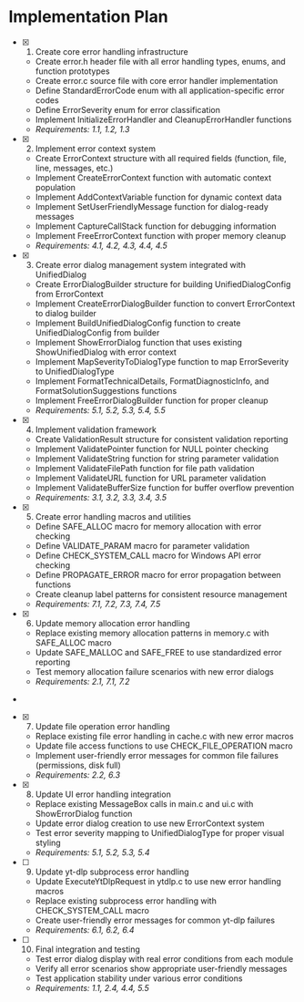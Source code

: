 # Implementation Plan

- [x] 1. Create core error handling infrastructure
  - Create error.h header file with all error handling types, enums, and function prototypes
  - Create error.c source file with core error handler implementation
  - Define StandardErrorCode enum with all application-specific error codes
  - Define ErrorSeverity enum for error classification
  - Implement InitializeErrorHandler and CleanupErrorHandler functions
  - _Requirements: 1.1, 1.2, 1.3_

- [x] 2. Implement error context system
  - Create ErrorContext structure with all required fields (function, file, line, messages, etc.)
  - Implement CreateErrorContext function with automatic context population
  - Implement AddContextVariable function for dynamic context data
  - Implement SetUserFriendlyMessage function for dialog-ready messages
  - Implement CaptureCallStack function for debugging information
  - Implement FreeErrorContext function with proper memory cleanup
  - _Requirements: 4.1, 4.2, 4.3, 4.4, 4.5_

- [x] 3. Create error dialog management system integrated with UnifiedDialog
  - Create ErrorDialogBuilder structure for building UnifiedDialogConfig from ErrorContext
  - Implement CreateErrorDialogBuilder function to convert ErrorContext to dialog builder
  - Implement BuildUnifiedDialogConfig function to create UnifiedDialogConfig from builder
  - Implement ShowErrorDialog function that uses existing ShowUnifiedDialog with error context
  - Implement MapSeverityToDialogType function to map ErrorSeverity to UnifiedDialogType
  - Implement FormatTechnicalDetails, FormatDiagnosticInfo, and FormatSolutionSuggestions functions
  - Implement FreeErrorDialogBuilder function for proper cleanup
  - _Requirements: 5.1, 5.2, 5.3, 5.4, 5.5_

- [x] 4. Implement validation framework
  - Create ValidationResult structure for consistent validation reporting
  - Implement ValidatePointer function for NULL pointer checking
  - Implement ValidateString function for string parameter validation
  - Implement ValidateFilePath function for file path validation
  - Implement ValidateURL function for URL parameter validation
  - Implement ValidateBufferSize function for buffer overflow prevention
  - _Requirements: 3.1, 3.2, 3.3, 3.4, 3.5_

- [x] 5. Create error handling macros and utilities
  - Define SAFE_ALLOC macro for memory allocation with error checking
  - Define VALIDATE_PARAM macro for parameter validation
  - Define CHECK_SYSTEM_CALL macro for Windows API error checking
  - Define PROPAGATE_ERROR macro for error propagation between functions
  - Create cleanup label patterns for consistent resource management
  - _Requirements: 7.1, 7.2, 7.3, 7.4, 7.5_

- [x] 6. Update memory allocation error handling

  - Replace existing memory allocation patterns in memory.c with SAFE_ALLOC macro
  - Update SAFE_MALLOC and SAFE_FREE to use standardized error reporting
  - Test memory allocation failure scenarios with new error dialogs
  - _Requirements: 2.1, 7.1, 7.2_
-

- [x] 7. Update file operation error handling  

  - Replace existing file error handling in cache.c with new error macros
  - Update file access functions to use CHECK_FILE_OPERATION macro
  - Implement user-friendly error messages for common file failures (permissions, disk full)
  - _Requirements: 2.2, 6.3_

- [x] 8. Update UI error handling integration


  - Replace existing MessageBox calls in main.c and ui.c with ShowErrorDialog function
  - Update error dialog creation to use new ErrorContext system
  - Test error severity mapping to UnifiedDialogType for proper visual styling
  - _Requirements: 5.1, 5.2, 5.3, 5.4_

- [ ] 9. Update yt-dlp subprocess error handling



  - Update ExecuteYtDlpRequest in ytdlp.c to use new error handling macros
  - Replace existing subprocess error handling with CHECK_SYSTEM_CALL macro
  - Create user-friendly error messages for common yt-dlp failures
  - _Requirements: 6.1, 6.2, 6.4_

- [ ] 10. Final integration and testing
  - Test error dialog display with real error conditions from each module
  - Verify all error scenarios show appropriate user-friendly messages
  - Test application stability under various error conditions
  - _Requirements: 1.1, 2.4, 4.4, 5.5_
